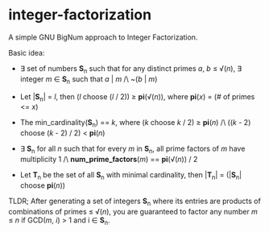 # integer-factorization
A simple GNU BigNum approach to Integer Factorization.

Basic idea:
- ∃ set of numbers **S**<sub>n</sub> such that for any distinct primes _a_, _b_ ≤ √(_n_), ∃ integer _m_ ∈ **S**<sub>n</sub> such that _a_ | _m_ /\ ~(_b_ | _m_)
- Let |**S**<sub>n</sub>| = _l_, then (_l_ choose (_l_ / 2)) ≥ **pi**(√(_n_)), where **pi**(_x_) = (# of primes <= _x_)
- The min_cardinality(**S**<sub>n</sub>) == _k_, where (_k_ choose _k_ / 2) ≥ **pi**(_n_) /\ ((_k_ - 2) choose (_k_ - 2) / 2) < **pi**(_n_)

- ∃ **S**<sub>n</sub> for all _n_ such that for every _m_ in **S**<sub>n</sub>, all prime factors of _m_ have multiplicity 1 /\ **num_prime_factors**(_m_) == **pi**(√(_n_)) / 2

- Let **T**<sub>n</sub> be the set of all **S**<sub>n</sub> with minimal cardinality, then |**T**<sub>n</sub>| = (|**S**<sub>n</sub>| choose **pi**(_n_))

TLDR; After generating a set of integers **S**<sub>n</sub> where its entries are products of combinations of primes ≤ √(_n_), you are guaranteed to factor any number _m_ ≤ _n_ if GCD(_m_, _i_) > 1 and i ∈ **S**<sub>n</sub>.

